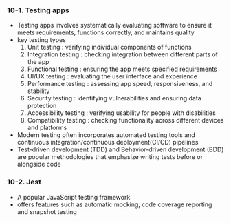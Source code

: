 ### 10-1. Testing apps
* Testing apps involves systematically evaluating software to ensure it meets requirements, functions correctly, and maintains quality
* key testing types
	1. Unit testing : verifying individual components of functions
	2. Integration testing : checking integration between different parts of the app
	3. Functional testing : ensuring the app meets specified requirements
	4. UI/UX testing : evaluating the user interface and experience
	5. Performance testing : assessing app speed, responsiveness, and stability
	6. Security testing : identifying vulnerabilities and ensuring data protection
	7. Accessibility testing : verifying usability for people with disabilities
	8. Compatibility testing : checking functionality across different devices and platforms
* Modern testing often incorporates automated testing tools and continuous integration/continuous deployment(CI/CD) pipelines
* Test-driven development (TDD) and Behavior-driven development (BDD) are popular methodologies that emphasize writing tests before or alongside code
### 10-2. Jest
* A popular JavaScript testing framework
* offers features such as automatic mocking, code coverage reporting and snapshot testing